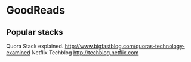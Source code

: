 # GoodReads

##  Popular stacks
Quora Stack explained.
http://www.bigfastblog.com/quoras-technology-examined
Netflix Techblog
http://techblog.netflix.com

